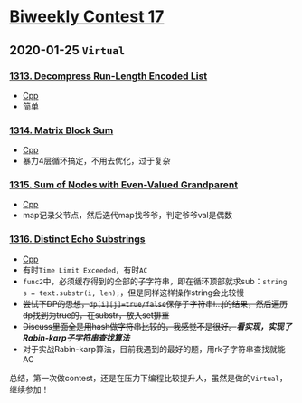 # [Biweekly Contest 17](https://leetcode.com/contest/biweekly-contest-17/)

## 2020-01-25 `Virtual`

### [1313. Decompress Run-Length Encoded List](https://leetcode.com/contest/biweekly-contest-17/problems/decompress-run-length-encoded-list/)

- [Cpp](https://github.com/xfmeng17/leetcode/blob/master/cpp/1313.cpp)
- 简单

### [1314. Matrix Block Sum](https://leetcode.com/contest/biweekly-contest-17/problems/matrix-block-sum/)

- [Cpp](https://github.com/xfmeng17/leetcode/blob/master/cpp/1314.cpp)
- 暴力4层循环搞定，不用去优化，过于复杂

### [1315. Sum of Nodes with Even-Valued Grandparent](https://leetcode.com/contest/biweekly-contest-17/problems/sum-of-nodes-with-even-valued-grandparent/)

- [Cpp](https://github.com/xfmeng17/leetcode/blob/master/cpp/1315.cpp)
- map记录父节点，然后迭代map找爷爷，判定爷爷val是偶数

### [1316. Distinct Echo Substrings](https://leetcode.com/contest/biweekly-contest-17/problems/distinct-echo-substrings/)

- [Cpp](https://github.com/xfmeng17/leetcode/blob/master/cpp/1316.cpp)
- 有时`Time Limit Exceeded`，有时`AC`
- `func2`中，必须缓存得到的全部的子字符串，即在循环顶部就求sub：`string s = text.substr(i, len);`，但是同样这样操作string会比较慢
- ~~尝试下DP的思想，`dp[i][j]=true/false`保存子字符串i...j的结果，然后遍历dp找到为true的，在substr，放入set排重~~
- ~~Discuss里面全是用hash做字符串比较的，我感觉不是很好。~~***看实现，实现了Rabin-karp子字符串查找算法***
- 对于实战Rabin-karp算法，目前我遇到的最好的题，用rk子字符串查找就能AC


总结，第一次做contest，还是在压力下编程比较提升人，虽然是做的`Virtual`，继续参加！
